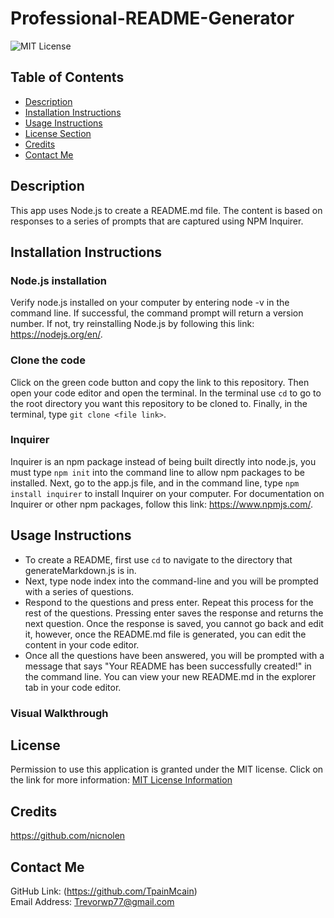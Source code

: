 # Professional-README-Generator
![MIT License](https://img.shields.io/badge/license-MIT-important)

## Table of Contents
  - [Description](#description)
  - [Installation Instructions](#installation-instructions)
  - [Usage Instructions](#usage-instructions)
  - [License Section](#license)
  - [Credits](#credits)
  - [Contact Me](#contact-me)
  
## Description
This app uses Node.js to create a README.md file. The content is based on responses to a series of prompts that are captured using NPM Inquirer.
  
## Installation Instructions
  ### Node.js installation
  Verify node.js installed on your computer by entering node -v in the command line. If successful, the command prompt will return a version number. If not, try         reinstalling Node.js by following this link: https://nodejs.org/en/.
  ### Clone the code
  Click on the green code button and copy the link to this repository. Then open your code editor and open the terminal. In the terminal use `cd` to go to the root       directory you want this repository to be cloned to. Finally, in the terminal, type `git clone <file link>`.
  ### Inquirer
  Inquirer is an npm package instead of being built directly into node.js, you must type `npm init` into the command line to allow npm packages to be installed. Next,   go to the app.js file, and in the command line, type `npm install inquirer` to install Inquirer on your computer. For documentation on Inquirer or other npm           packages, follow this link: https://www.npmjs.com/.
  
## Usage Instructions
* To create a README, first use `cd` to navigate to the directory that generateMarkdown.js is in.
* Next, type node index into the command-line and you will be prompted with a series of questions.
* Respond to the questions and press enter. Repeat this process for the rest of the questions. Pressing enter saves the response and returns the next question. Once the response is saved, you cannot go back and edit it, however, once the README.md file is generated, you can edit the content in your code editor.
* Once all the questions have been answered, you will be prompted with a message that says "Your README has been successfully created!" in the command line. You can view your new README.md in the explorer tab in your code editor.
### Visual Walkthrough
    
## License
Permission to use this application is granted under the MIT license.
Click on the link for more information: [MIT License Information](https://opensource.org/licenses/MIT)
  
## Credits
https://github.com/nicnolen
  
## Contact Me
GitHub Link: (https://github.com/TpainMcain)<br>
Email Address: <Trevorwp77@gmail.com>
